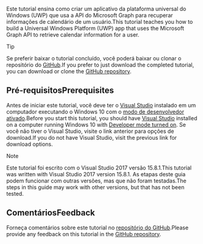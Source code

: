 <!-- markdownlint-disable MD002 MD041 -->

<span data-ttu-id="01631-101">Este tutorial ensina como criar um aplicativo da plataforma universal do Windows (UWP) que usa a API do Microsoft Graph para recuperar informações de calendário de um usuário.</span><span class="sxs-lookup"><span data-stu-id="01631-101">This tutorial teaches you how to build a Universal Windows Platform (UWP) app that uses the Microsoft Graph API to retrieve calendar information for a user.</span></span>

> [!TIP]
> <span data-ttu-id="01631-102">Se preferir baixar o tutorial concluído, você poderá baixar ou clonar o repositório do [GitHub](https://github.com/microsoftgraph/msgraph-training-uwp).</span><span class="sxs-lookup"><span data-stu-id="01631-102">If you prefer to just download the completed tutorial, you can download or clone the [GitHub repository](https://github.com/microsoftgraph/msgraph-training-uwp).</span></span>

## <a name="prerequisites"></a><span data-ttu-id="01631-103">Pré-requisitos</span><span class="sxs-lookup"><span data-stu-id="01631-103">Prerequisites</span></span>

<span data-ttu-id="01631-104">Antes de iniciar este tutorial, você deve ter o [Visual Studio](https://visualstudio.microsoft.com/vs/) instalado em um computador executando o Windows 10 com o [modo de desenvolvedor ativado](https://docs.microsoft.com/windows/uwp/get-started/enable-your-device-for-development).</span><span class="sxs-lookup"><span data-stu-id="01631-104">Before you start this tutorial, you should have [Visual Studio](https://visualstudio.microsoft.com/vs/) installed on a computer running Windows 10 with [Developer mode turned on](https://docs.microsoft.com/windows/uwp/get-started/enable-your-device-for-development).</span></span> <span data-ttu-id="01631-105">Se você não tiver o Visual Studio, visite o link anterior para opções de download.</span><span class="sxs-lookup"><span data-stu-id="01631-105">If you do not have Visual Studio, visit the previous link for download options.</span></span>

> [!NOTE]
> <span data-ttu-id="01631-106">Este tutorial foi escrito com o Visual Studio 2017 versão 15.8.1.</span><span class="sxs-lookup"><span data-stu-id="01631-106">This tutorial was written with Visual Studio 2017 version 15.8.1.</span></span> <span data-ttu-id="01631-107">As etapas deste guia podem funcionar com outras versões, mas que não foram testadas.</span><span class="sxs-lookup"><span data-stu-id="01631-107">The steps in this guide may work with other versions, but that has not been tested.</span></span>

## <a name="feedback"></a><span data-ttu-id="01631-108">Comentários</span><span class="sxs-lookup"><span data-stu-id="01631-108">Feedback</span></span>

<span data-ttu-id="01631-109">Forneça comentários sobre este tutorial no [repositório do GitHub](https://github.com/microsoftgraph/msgraph-training-uwp).</span><span class="sxs-lookup"><span data-stu-id="01631-109">Please provide any feedback on this tutorial in the [GitHub repository](https://github.com/microsoftgraph/msgraph-training-uwp).</span></span>